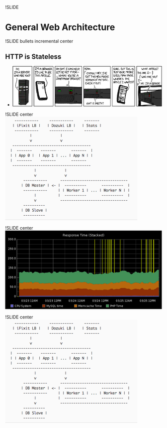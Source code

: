 !SLIDE
# General Web Architecture

!SLIDE bullets incremental center
## HTTP is Stateless
* ![xkcd 869](xkcd.png)

!SLIDE center
![iFixit server architecture](architecture.png)

!SLIDE center
![iFixit response times](response-times.png)

!SLIDE center
![iFixit server architecture](architecture.png)

